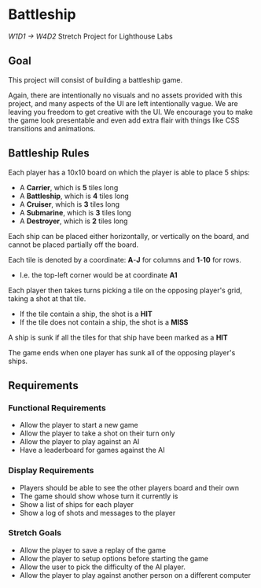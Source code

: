 # Battleship
*W1D1 -> W4D2* Stretch Project for Lighthouse Labs

## Goal
This project will consist of building a battleship game.

Again, there are intentionally no visuals and no assets provided with this project, and many aspects of the UI are left intentionally vague. We are leaving you freedom to get creative with the UI. We encourage you to make the game look presentable and even add extra flair with things like CSS transitions and animations.


## Battleship Rules
Each player has a 10x10 board on which the player is able to place 5 ships:
* A **Carrier**, which is **5** tiles long
* A **Battleship**, which is **4** tiles long
* A **Cruiser**, which is **3** tiles long
* A **Submarine**, which is **3** tiles long
* A **Destroyer**, which is **2** tiles long

Each ship can be placed either horizontally, or vertically on the board, and cannot be placed partially off the board.

Each tile is denoted by a coordinate: **A**-**J** for columns and **1**-**10** for rows.
* I.e. the top-left corner would be at coordinate **A1**

Each player then takes turns picking a tile on the opposing player's grid, taking a shot at that tile.
* If the tile contain a ship, the shot is a **HIT**
* If the tile does not contain a ship, the shot is a **MISS**

A ship is sunk if all the tiles for that ship have been marked as a **HIT**

The game ends when one player has sunk all of the opposing player's ships.


## Requirements
### Functional Requirements
* Allow the player to start a new game
* Allow the player to take a shot on their turn only
* Allow the player to play against an AI
* Have a leaderboard for games against the AI

### Display Requirements
* Players should be able to see the other players board and their own
* The game should show whose turn it currently is
* Show a list of ships for each player
* Show a log of shots and messages to the player

### Stretch Goals
* Allow the player to save a replay of the game
* Allow the player to setup options before starting the game
* Allow the user to pick the difficulty of the AI player.
* Allow the player to play against another person on a different computer
